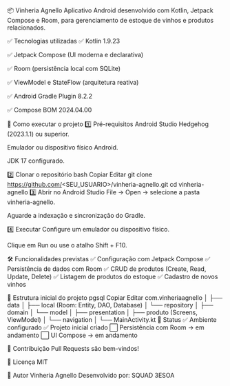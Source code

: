 📦 Vinheria Agnello
Aplicativo Android desenvolvido com Kotlin, Jetpack Compose e Room, para gerenciamento de estoque de vinhos e produtos relacionados.

✅ Tecnologias utilizadas
✅ Kotlin 1.9.23

✅ Jetpack Compose (UI moderna e declarativa)

✅ Room (persistência local com SQLite)

✅ ViewModel e StateFlow (arquitetura reativa)

✅ Android Gradle Plugin 8.2.2

✅ Compose BOM 2024.04.00

🚀 Como executar o projeto
1️⃣ Pré-requisitos
Android Studio Hedgehog (2023.1.1) ou superior.

Emulador ou dispositivo físico Android.

JDK 17 configurado.

2️⃣ Clonar o repositório
bash
Copiar
Editar
git clone https://github.com/<SEU_USUARIO>/vinheria-agnello.git
cd vinheria-agnello
3️⃣ Abrir no Android Studio
File → Open → selecione a pasta vinheria-agnello.

Aguarde a indexação e sincronização do Gradle.

4️⃣ Executar
Configure um emulador ou dispositivo físico.

Clique em Run ou use o atalho Shift + F10.

🛠️ Funcionalidades previstas
✅ Configuração com Jetpack Compose
✅ Persistência de dados com Room
✅ CRUD de produtos (Create, Read, Update, Delete)
✅ Listagem de produtos do estoque
✅ Cadastro de novos vinhos

📂 Estrutura inicial do projeto
pgsql
Copiar
Editar
com.vinheriaagnello
│
├── data
│   ├── local (Room: Entity, DAO, Database)
│   └── repository
│
├── domain
│   └── model
│
├── presentation
│   ├── produto (Screens, ViewModel)
│   └── navigation
│
└── MainActivity.kt
🔖 Status
✅ Ambiente configurado
✅ Projeto inicial criado
⬜ Persistência com Room → em andamento
⬜ UI Compose → em andamento

🤝 Contribuição
Pull Requests são bem-vindos!

📝 Licença
MIT

🙌 Autor
Vinheria Agnello
Desenvolvido por: SQUAD 3ESOA
